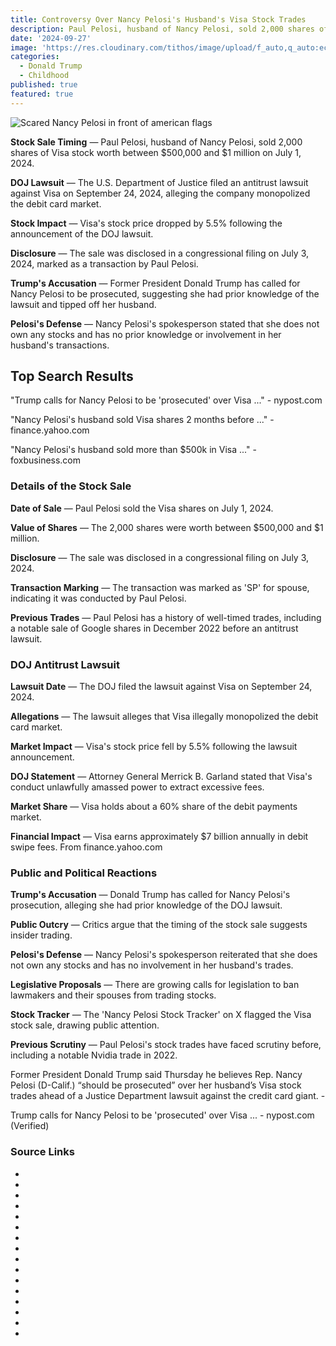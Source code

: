 ```yaml
---
title: Controversy Over Nancy Pelosi's Husband's Visa Stock Trades
description: Paul Pelosi, husband of Nancy Pelosi, sold 2,000 shares of Visa stock worth between $500,000 and $1 million on July 1, 2024.
date: '2024-09-27'
image: 'https://res.cloudinary.com/tithos/image/upload/f_auto,q_auto:eco/v1727473956/Nancy_Pelosi_controversy_w7kz9q.jpg'
categories:
  - Donald Trump
  - Childhood
published: true
featured: true
---
```


<script>
  import { ExternalLink, Image, ImageSlider } from '../lib';
</script>

<Image src="https://res.cloudinary.com/tithos/image/upload/f_auto,q_auto:eco/v1727473956/Nancy_Pelosi_controversy_w7kz9q.jpg" alt="Scared Nancy Pelosi in front of american flags" />

**Stock Sale Timing** — Paul Pelosi, husband of Nancy Pelosi, sold 2,000 shares of Visa stock worth between $500,000 and $1 million on July 1, 2024.

**DOJ Lawsuit** — The U.S. Department of Justice filed an antitrust lawsuit against Visa on September 24, 2024, alleging the company monopolized the debit card market.

**Stock Impact** — Visa's stock price dropped by 5.5% following the announcement of the DOJ lawsuit.

**Disclosure** — The sale was disclosed in a congressional filing on July 3, 2024, marked as a transaction by Paul Pelosi.

**Trump's Accusation** — Former President Donald Trump has called for Nancy Pelosi to be prosecuted, suggesting she had prior knowledge of the lawsuit and tipped off her husband.

**Pelosi's Defense** — Nancy Pelosi's spokesperson stated that she does not own any stocks and has no prior knowledge or involvement in her husband's transactions.

## Top Search Results

"Trump calls for Nancy Pelosi to be 'prosecuted' over Visa ..." - nypost.com

"Nancy Pelosi's husband sold Visa shares 2 months before ..." - finance.yahoo.com

"Nancy Pelosi's husband sold more than $500k in Visa ..." - foxbusiness.com

### Details of the Stock Sale

**Date of Sale** — Paul Pelosi sold the Visa shares on July 1, 2024.

**Value of Shares** — The 2,000 shares were worth between $500,000 and $1 million.

**Disclosure** — The sale was disclosed in a congressional filing on July 3, 2024.

**Transaction Marking** — The transaction was marked as 'SP' for spouse, indicating it was conducted by Paul Pelosi.

**Previous Trades** — Paul Pelosi has a history of well-timed trades, including a notable sale of Google shares in December 2022 before an antitrust lawsuit.

### DOJ Antitrust Lawsuit

**Lawsuit Date** — The DOJ filed the lawsuit against Visa on September 24, 2024.

**Allegations** — The lawsuit alleges that Visa illegally monopolized the debit card market.

**Market Impact** — Visa's stock price fell by 5.5% following the lawsuit announcement.

**DOJ Statement** — Attorney General Merrick B. Garland stated that Visa's conduct unlawfully amassed power to extract excessive fees.

**Market Share** — Visa holds about a 60% share of the debit payments market.

**Financial Impact** — Visa earns approximately $7 billion annually in debit swipe fees.
From finance.yahoo.com

### Public and Political Reactions

**Trump's Accusation** — Donald Trump has called for Nancy Pelosi's prosecution, alleging she had prior knowledge of the DOJ lawsuit.

**Public Outcry** — Critics argue that the timing of the stock sale suggests insider trading.

**Pelosi's Defense** — Nancy Pelosi's spokesperson reiterated that she does not own any stocks and has no involvement in her husband's trades.

**Legislative Proposals** — There are growing calls for legislation to ban lawmakers and their spouses from trading stocks.

**Stock Tracker** — The 'Nancy Pelosi Stock Tracker' on X flagged the Visa stock sale, drawing public attention.

**Previous Scrutiny** — Paul Pelosi's stock trades have faced scrutiny before, including a notable Nvidia trade in 2022.

Former President Donald Trump said Thursday he believes Rep. Nancy Pelosi (D-Calif.) “should be prosecuted” over her husband’s Visa stock trades ahead of a Justice Department lawsuit against the credit card giant. -

Trump calls for Nancy Pelosi to be 'prosecuted' over Visa ... - nypost.com (Verified)

### Source Links

- <ExternalLink
  href="https://timesofindia.indiatimes.com/world/us/she-should-be-prosecuted-trump-on-nancy-pelosi-and-husbands-500k-visa-stock-trades/articleshow/113746033.cms"
  text="'She should be prosecuted': Trump on Nancy Pelosi and husband’s $500K visa stock trades"
/>
- <ExternalLink
  href="https://www.csmonitor.com/USA/Latest-News-Wires/2011/1115/Did-Nancy-Pelosi-profit-from-Visa-stock-purchases" text="Did Nancy Pelosi profit from Visa stock purchases?"
/>
- <ExternalLink
  href="https://finance.yahoo.com/news/nancy-pelosi-husband-sold-visa-104400425.html"
  text="Nancy Pelosi’s husband sold Visa shares 2 months before a DOJ lawsuit — some say the trade shouldn't have been allowed"
/>
- <ExternalLink
  href="https://nypost.com/video/pelosis-husband-sold-500k-of-visa-stock-weeks-before-dojs-antitrust-lawsuit-reporter-replay/"
  text="Pelosi’s husband sold $500K of Visa stock weeks before DOJ’s antitrust lawsuit | Reporter Replay"
/>
- <ExternalLink
  href="https://www.dailymotion.com/video/x96ci6a"
  text="Trump Wants Nancy Pelosi Prosecuted Over Husband Paul's Visa Stock Sale Before DOJ Lawsuit: 'You Think It Was Luck? I Don't Think So'"
/>
- <ExternalLink
  href="https://www.skynews.com.au/business/nancy-pelosis-husband-sold-more-than-724000-worth-of-visa-stock-just-weeks-before-us-department-of-justice-antitrust-lawsuit/news-story/4a70e2f017bd08389a3d2b9d52f212f9"
  text="Nancy Pelosi’s husband sold more than $724,000 worth of Visa stock - just weeks before US Department of Justice antitrust lawsuit"
/>
- <ExternalLink
  href="https://nypost.com/2024/09/27/us-news/trump-calls-for-nancy-pelosi-to-be-prosecuted-over-visa-stock-trade"
  text="Nancy Pelosi’s husband sold more than $500K worth of Visa stock — just weeks before DOJ’s antitrust lawsuit"
/>
- <ExternalLink
  href="https://www.aol.com/nancy-pelosi-husband-sold-more-194245405.html"
  text="Nancy Pelosi’s husband sold more than $500K worth of Visa stock — just weeks before DOJ’s antitrust lawsuit"
/>
- <ExternalLink
  href="https://www.reddit.com/r/wallstreetbets/comments/1fppaw3/nancy_pelosis_husband_sold_more_than_500k_worth/"
  text="Nancy Pelosi's husband sold more than $500K in Visa stock ahead of DOJ action"
/>
- <ExternalLink
  href="https://www.foxbusiness.com/politics/nancy-pelosis-husband-sold-more-than-500k-visa-stock-ahead-doj-action"
  text="Nancy Pelosi's husband sold more than $500K in Visa stock ahead of DOJ action"
/>
- <ExternalLink
  href="https://www.youtube.com/watch?v=hQ1i1h6YeXw"
  text="Visa Stock Falls After DOJ Lawsuit, Nancy Pelosi Sold Again (Video)"
/>
- <ExternalLink
  href="https://nypost.com/2024/09/27/us-news/trump-calls-for-nancy-pelosi-to-be-prosecuted-over-visa-stock-trade"
  text="Trump calls for Nancy Pelosi to be ‘prosecuted’ over husband’s $500K Visa stock trade "
/>
- <ExternalLink
  href="https://thehill.com/video/nancy-pelosis-husband-dumps-500k-of-visa-stock-before-massive-doj-lawsuit/10074223/"
  text="Nancy Pelosi's husband dumps $500k of Visa stock before massive DOJ lawsuit"
/>
- <ExternalLink
  href="https://www.youtube.com/watch?v=nJb4xpKjaj0"
  text="Report: Paul Pelosi sold over $500K in Visa stock before DOJ antitrust lawsuit (Video)"
/>
- <ExternalLink
  href="https://represent.us/action/insider-trading"
  text="Congress Cashes in on Insider Trading"
/>
- <ExternalLink
  href="https://www.ibtimes.com/donald-trump-wages-war-against-nancy-pelosi-congressional-insider-trading-3744722"
  text="Donald Trump Wages War Against Nancy Pelosi Congressional Insider Trading"
/>